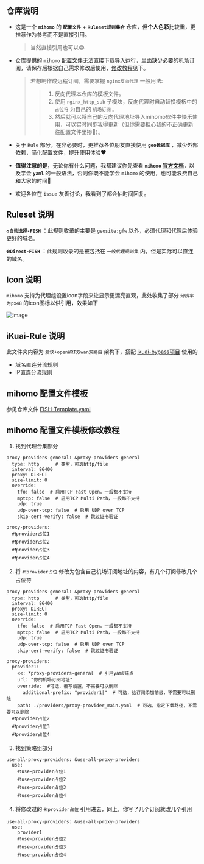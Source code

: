 ## 仓库说明
- 这是一个 **`mihomo`** 的 **`配置文件`** + **`Ruleset规则集合`** 仓库，但**个人色彩**比较重，更推荐作为参考而不是直接引用。
  > 当然直接引用也可以😂

- 仓库提供的 `mihomo` [配置文件](https://github.com/refined-fish/clash_rule_fish?tab=readme-ov-file#配置文件模板)无法直接下载导入运行，里面缺少必要的机场订阅，请保存后根据自己需求修改后使用，[修改教程](https://github.com/refined-fish/clash_rule_fish#mihomo-%E9%85%8D%E7%BD%AE%E6%96%87%E4%BB%B6%E6%A8%A1%E6%9D%BF%E4%BF%AE%E6%94%B9%E6%95%99%E7%A8%8B)见下。
  > 若想制作成远程订阅，需要掌握 `nginx反向代理` 一般用法:
  >> 1. 反向代理本仓库的模板文件。
  >> 2. 使用 `nginx_http_sub` 子模块，反向代理时自动替换模板中的 `占位符` 为自己的 `机场订阅` 。
  >> 3. 然后就可以将自己的反向代理地址导入mihomo软件中快乐使用，可以实时同步我得更新（但你需要担心我的不正确更新往配置文件里掺💩）。

- 关于 `Rule` 部分，在非必要时，更推荐各位朋友直接使用 **`geo数据库`** ，减少外部依赖，简化配置文件，提升使用体验❤️

- **值得注意的是**，无论你有什么问题，我都建议你先查看 **`mihomo` [官方文档](https://wiki.metacubex.one/config/general/)**，以及学会 **`yaml`** 的一般语法，否则你既不能学会 `mihomo` 的使用，也可能浪费自己和大家的时间🥲

- 欢迎各位在 `issue` 友善讨论，我看到了都会抽时间回复。

## Ruleset 说明
**`♻️自动选择-FISH`** ：此规则收录的主要是 `geosite:gfw` 以外，必须代理和代理后体验更好的域名。

**`🌐Direct-FISH`** ：此规则收录的是被包括在 `一般代理规则集` 内，但是实际可以直连的域名。

## Icon 说明
`mihomo` 支持为代理组设置icon字段来让显示更漂亮直观，此处收集了部分 `分辨率为px48` 的icon图标以供引用，效果如下
  
  ![image](https://github.com/user-attachments/assets/9fbfd5f6-fe80-4745-8ba0-e1716ccce26f)


## iKuai-Rule 说明
此文件夹内容为 `爱快+openWRT双wan双路由` 架构下，搭配 [ikuai-bypass项目](https://github.com/joyanhui/ikuai-bypass) 使用的
  -  域名直连分流规则
  -  IP直连分流规则

## mihomo 配置文件模板
参见仓库文件 [FISH-Template.yaml](https://raw.githubusercontent.com/refined-fish/clash_rule_fish/refs/heads/main/FISH-Template.yaml)

## mihomo 配置文件模板修改教程
1. 找到代理合集部分
```
proxy-providers-general: &proxy-providers-general
  type: http      # 类型，可选http/file
  interval: 86400
  proxy: DIRECT
  size-limit: 0
  override:
    tfo: false  # 启用TCP Fast Open，一般都不支持
    mptcp: false  # 启用TCP Multi Path，一般都不支持
    udp: true
    udp-over-tcp: false  # 启用 UDP over TCP
    skip-cert-verify: false  # 跳过证书验证

proxy-providers:
  #❗provider占位1
  #❗provider占位2
  #❗provider占位3
  #❗provider占位4
```
2. 将 `#❗provider占位` 修改为包含自己机场订阅地址的内容，有几个订阅修改几个占位符
```
proxy-providers-general: &proxy-providers-general
  type: http      # 类型，可选http/file
  interval: 86400
  proxy: DIRECT
  size-limit: 0
  override:
    tfo: false  # 启用TCP Fast Open，一般都不支持
    mptcp: false  # 启用TCP Multi Path，一般都不支持
    udp: true
    udp-over-tcp: false  # 启用 UDP over TCP
    skip-cert-verify: false  # 跳过证书验证

proxy-providers:
  provider1:
    <<: *proxy-providers-general  # 引用yaml锚点
    url: "你的机场订阅地址"
    override:  #可选，覆写设置，不需要可以删除
      additional-prefix: "provider1|"  # 可选，给订阅添加前缀，不需要可以删除
    path: ./providers/proxy-provider_main.yaml  # 可选，指定下载路径，不需要可以删除
  #❗provider占位2
  #❗provider占位3
  #❗provider占位4
```
3. 找到策略组部分
```
use-all-proxy-providers: &use-all-proxy-providers
  use:
    #❗use-provider占位1
    #❗use-provider占位2
    #❗use-provider占位3
    #❗use-provider占位4
```
4. 将修改过的 `#❗provider占位` 引用进去，同上，你写了几个订阅就改几个引用
```
use-all-proxy-providers: &use-all-proxy-providers
  use:
    provider1
    #❗use-provider占位2
    #❗use-provider占位3
    #❗use-provider占位4
```